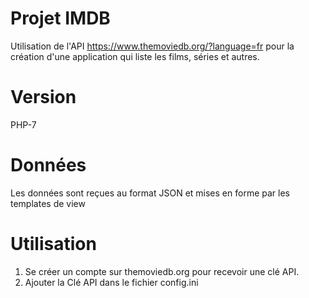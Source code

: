 # Projet IMDB
Utilisation de l'API https://www.themoviedb.org/?language=fr pour la création d'une application qui liste les films, séries et autres.

# Version
PHP-7

# Données
Les données sont reçues au format JSON et mises en forme par les templates de view

# Utilisation
1. Se créer un compte sur themoviedb.org pour recevoir une clé API.
2. Ajouter la Clé API dans le fichier config.ini